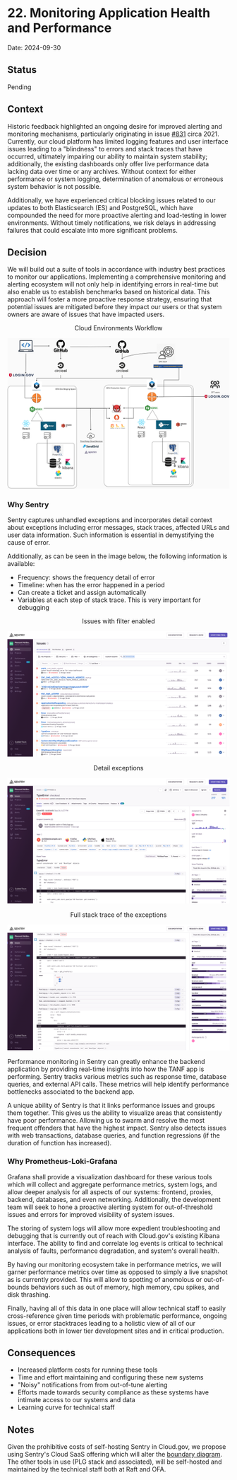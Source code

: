 # 22. Monitoring Application Health and Performance

Date: 2024-09-30

## Status

Pending

## Context
Historic feedback highlighted an ongoing desire for improved alerting and monitoring mechanisms, particularly originating in issue [#831](https://github.com/raft-tech/TANF-app/issues/831) circa 2021. Currently, our cloud platform has limited logging features and user interface issues leading to a "blindness" to errors and stack traces that have occurred, ultimately impairing our ability to maintain system stability; additionally, the existing dashboards only offer live performance data lacking data over time or any archives. Without context for either performance or system logging, determination of anomalous or erroneous system behavior is not possible.

Additionally, we have experienced critical blocking issues related to our updates to both Elasticsearch (ES) and PostgreSQL, which have compounded the need for more proactive alerting and load-testing in lower environments. Without timely notifications, we risk delays in addressing failures that could escalate into more significant problems.


## Decision
We will build out a suite of tools in accordance with industry best practices to monitor our applications. Implementing a comprehensive monitoring and alerting ecosystem will not only help in identifying errors in real-time but also enable us to establish benchmarks based on historical data. This approach will foster a more proactive response strategy, ensuring that potential issues are mitigated before they impact our users or that system owners are aware of issues that have impacted users.

<p style="text-align:center; margin:0; padding:0;">Cloud Environments Workflow</p>

![Environments](../diagrams/TDP_Environments.png)

### Why Sentry
Sentry captures unhandled exceptions and incorporates detail context about exceptions including error messages, stack traces, affected URLs and user data information. Such information is essential in demystifying the cause of error.

Additionally, as can be seen in the image below, the following information is available:

- Frequency: shows the frequency detail of error
- Timeline: when has the error happened in a period
- Can create a ticket and assign automatically
- Variables at each step of stack trace. This is very important for debugging

<p style="text-align:center; margin:0; padding:0;">Issues with filter enabled</p>

![Issues with filter enabled](../images/sentry/1.%20Issues%20with%20filter%20enabled.png)

<p style="text-align:center; margin:0;padding:0;">Detail exceptions</p>

![Detail exceptions](../images/sentry/3.%20detail%20about%20exception.png)

<p style="text-align:center; margin:0; padding:0;">Full stack trace of the exceptions</p>

![Full stack trace of the exceptions](../images/sentry/4.%20full%20stack%20trace%20of%20the%20exceptions.png)


Performance monitoring in Sentry can greatly enhance the backend application by providing real-time insights into how the TANF app is performing. Sentry tracks various metrics such as response time, database queries, and external API calls. These metrics will help identify performance bottlenecks associated to the backend app.

A unique ability of Sentry is that it links performance issues and groups them together. This gives us the ability to visualize areas that consistently have poor performance. Allowing us to swarm and resolve the most frequent offenders that have the highest impact. Sentry also detects issues with web transactions, database queries, and function regressions (if the duration of function has increased).

### Why Prometheus-Loki-Grafana

Grafana shall provide a visualization dashboard for these various tools which will collect and aggregate performance metrics, system logs, and allow deeper analysis for all aspects of our systems: frontend, proxies, backend, databases, and even networking. Additionally, the development team will seek to hone a proactive alerting system for out-of-threshold issues and errors for improved visibility of system issues.

The storing of system logs will allow more expedient troubleshooting and debugging that is currently out of reach with Cloud.gov's existing Kibana interface. The ability to find and correlate log events is critical to technical analysis of faults, performance degradation, and system's overall health.

By having our monitoring ecosystem take in performance metrics, we will garner performance metrics over time as opposed to simply a live snapshot as is currently provided. This will allow to spotting of anomolous or out-of-bounds behaviors such as out of memory, high memory, cpu spikes, and disk thrashing.

Finally, having all of this data in one place will allow technical staff to easily cross-reference given time periods with problematic performance, ongoing issues, or error stacktraces leading to a holistic view of all of our applications both in lower tier development sites and in critical production.

## Consequences

* Increased platform costs for running these tools
* Time and effort maintaining and configuring these new systems
* "Noisy" notifications from from out-of-tune alerting
* Efforts made towards security compliance as these systems have intimate access to our systems and data
* Learning curve for technical staff

## Notes
Given the prohibitive costs of self-hosting Sentry in Cloud.gov, we propose using Sentry's Cloud SaaS offering which will alter the [boundary diagram](../../Security-Compliance/diagram.png). The other tools in use (PLG stack and associated), will be self-hosted and maintained by the technical staff both at Raft and OFA.